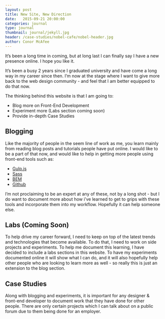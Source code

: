 ```yaml
---
layout: post
title: New Site, New Direction
date:   2015-09-21 20:00:00
categories: journal
type: journal
thumbnail: journal/jekyll.jpg
header: /case-studies/nobel-cafe/nobel-header.jpg
author: Conor McAfee
---
```


It’s been a long time in coming, but at long last I can finally say I have a new presence online.  I hope you like it. 

It’s been a busy 2 years since I graduated university and have come a long way in my career since then.  I’m now at the stage where I want to give more back to the web design community - and feel that I am better equipped to do that now.

The thinking behind this website is that I am going to:

- Blog more on Front-End Development
- Experiment more (Labs section coming soon)
- Provide in-depth Case Studies

## Blogging

Like the majority of people in the seem line of work as me, you learn mainly from reading blog posts and tutorials people have put online.  I would like to be a part of that now, and would like to help in getting more people using front-end tools such as:

- [Gulp.js]
- [Sass]
- [BEM]
- [Github]

I’m not proclaiming to be an expert at any of these, not by a long shot - but I do want to document more about how i’ve learned to get to grips with these tools and incorporate them into my workflow.  Hopefully it can help someone else.

## Labs (Coming Soon)

To help drive my career forward, I need to keep on top of the latest trends and technologies that become available.  To do that, I need to work on side projects and experiments.  To help me document this learning, I have decided to include a labs sections in this website.  To have my experiments documented online it will show what I can do, and it will also hopefully help other people who are looking to learn more as well - so really this is just an extension to the blog section.

## Case Studies

Along with blogging and experiments, it is important for any designer &amp; front-end developer to document work that they have done for other people.  There are only certain projects which I can talk about on a public forum due to them being done for an employer.

[Gulp.js]: http://gulpjs.com
[Sass]: http://sass-lang.com
[BEM]: http://en.bem.info
[Github]: http://github.com